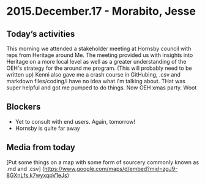 # 2015.December.17 - Morabito, Jesse

## Today’s activities 
This morning we attended a stakeholder meeting at Hornsby council with reps from Heritage around Me. The meeting provided us with insights into Heritage on a more local level as well as a greater understanding of the OEH's strategy for the around me program. (This will probably need to be written up)
Kenni also gave me a crash course in GitHubing, .csv and markdown files/coding/i have no idea what i'm talking about. THat was super helpful and got me pumped to do things.
Now OEH xmas party. Woot



## Blockers 
 * Yet to consult with end users. Again, tomorrow!
 * Hornsby is quite far away


## Media from today
[Put some things on a map with some form of sourcery commonly known as .md and .csv] (https://www.google.com/maps/d/embed?mid=zgJ9-8GXnLfs.k7wyxqpV1eJs)
